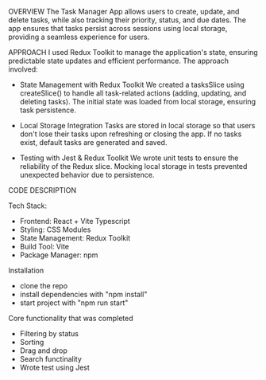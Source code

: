 OVERVIEW
The Task Manager App allows users to create, update, and delete tasks, while also tracking their priority, status, and due dates. The app ensures that tasks persist across sessions using local storage, providing a seamless experience for users.

APPROACH
I used Redux Toolkit to manage the application's state, ensuring predictable state updates and efficient performance. The approach involved:

- State Management with Redux Toolkit
  We created a tasksSlice using createSlice() to handle all task-related actions (adding, updating, and deleting tasks).
  The initial state was loaded from local storage, ensuring task persistence.

- Local Storage Integration
  Tasks are stored in local storage so that users don't lose their tasks upon refreshing or closing the app.
  If no tasks exist, default tasks are generated and saved.

- Testing with Jest & Redux Toolkit
  We wrote unit tests to ensure the reliability of the Redux slice.
  Mocking local storage in tests prevented unexpected behavior due to persistence.

CODE DESCRIPTION

Tech Stack:

- Frontend: React + Vite Typescript
- Styling: CSS Modules
- State Management: Redux Toolkit
- Build Tool: Vite
- Package Manager: npm

Installation

- clone the repo
- install dependencies with "npm install"
- start project with "npm run start"

Core functionality that was completed

- Filtering by status
- Sorting
- Drag and drop
- Search functinality
- Wrote test using Jest
